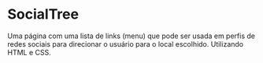 # SocialTree
Uma página com uma lista de links (menu) que pode ser usada em perfis de redes sociais para direcionar o usuário para o local escolhido. Utilizando HTML e CSS.
